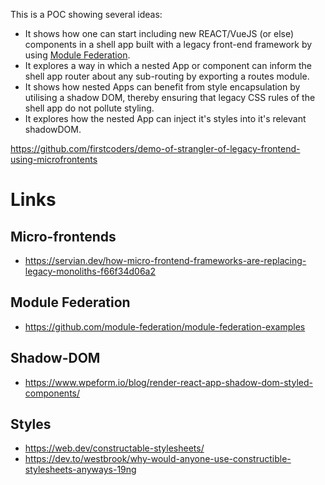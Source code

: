 This is a POC showing several ideas:

<ul>
<li>It shows how one can start including new REACT/VueJS (or else) components in a shell app built with a legacy front-end framework by using <a href="https://webpack.js.org/concepts/module-federation/" target="blank">Module Federation</a>.</li>
<li>It explores a way in which a nested App or component can inform the shell app router about any sub-routing by exporting a routes module.</li>
<li>It shows how nested Apps can benefit from style encapsulation by utilising a shadow DOM, thereby ensuring that legacy CSS rules of the shell app do not pollute styling.</li>
<li>It explores how the nested App can inject it's styles into it's relevant shadowDOM.</li>
</ul>
<a
          href="https://github.com/firstcoders/demo-of-strangler-of-legacy-frontend-using-microfrontents"
          target="blank"
          >https://github.com/firstcoders/demo-of-strangler-of-legacy-frontend-using-microfrontents</a
        >

# Links

## Micro-frontends

- https://servian.dev/how-micro-frontend-frameworks-are-replacing-legacy-monoliths-f66f34d06a2

## Module Federation

- https://github.com/module-federation/module-federation-examples

## Shadow-DOM

- https://www.wpeform.io/blog/render-react-app-shadow-dom-styled-components/

## Styles

- https://web.dev/constructable-stylesheets/
- https://dev.to/westbrook/why-would-anyone-use-constructible-stylesheets-anyways-19ng
